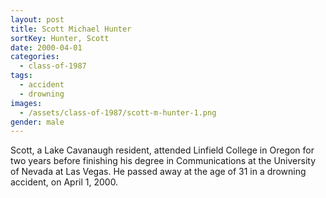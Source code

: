 ```yaml
---
layout: post
title: Scott Michael Hunter
sortKey: Hunter, Scott
date: 2000-04-01
categories:
  - class-of-1987
tags:
  - accident
  - drowning
images:
  - /assets/class-of-1987/scott-m-hunter-1.png
gender: male
---
```


Scott, a Lake Cavanaugh resident, attended Linfield College in Oregon for two years before finishing his degree in Communications at the University of Nevada at Las Vegas. He passed away at the age of 31 in a drowning accident, on April 1, 2000.
